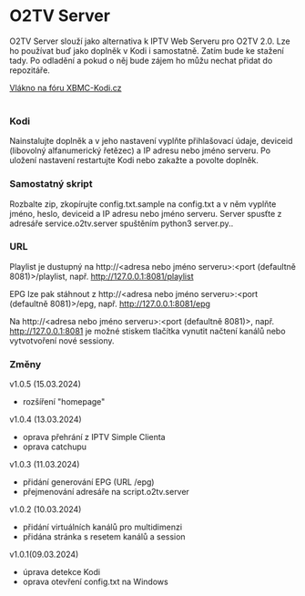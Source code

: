 <h1>O2TV Server</h1>

O2TV Server slouží jako alternativa k IPTV Web Serveru pro O2TV 2.0. Lze ho používat buď jako doplněk v Kodi i samostatně. Zatím bude ke stažení tady. Po odladění  a pokud o něj bude zájem ho můžu nechat přidat do repozitáře.

<a href="https://www.xbmc-kodi.cz/prispevek-o2tv-server">Vlákno na fóru XBMC-Kodi.cz</a><br><br>

<h3>Kodi</h3>

Nainstalujte doplněk a v jeho nastavení vyplňte přihlašovací údaje, deviceid (libovolný alfanumerický řetězec) a IP adresu nebo jméno serveru. Po uložení nastavení restartujte Kodi nebo zakažte a povolte doplněk.

<h3>Samostatný skript</h3>

Rozbalte zip, zkopírujte config.txt.sample na config.txt a v něm vyplňte jméno, heslo, deviceid a IP adresu nebo jméno serveru. Server spusťte z adresáře service.o2tv.server spuštěním python3 server.py..

<h3>URL</h3>

Playlist je dustupný na http://<adresa nebo jméno serveru>:<port (defaultně 8081)>/playlist, např. http://127.0.0.1:8081/playlist

EPG lze pak stáhnout z http://<adresa nebo jméno serveru>:<port (defaultně 8081)>/epg, např. http://127.0.0.1:8081/epg

Na http://<adresa nebo jméno serveru>:<port (defaultně 8081)>, např. http://127.0.0.1:8081 je možné stiskem tlačítka vynutit načtení kanálů nebo vytvotvoření nové sessiony.

<h3>Změny</h3>

v1.0.5 (15.03.2024)
- rozšíření "homepage"

v1.0.4 (13.03.2024)
- oprava přehrání z IPTV Simple Clienta
- oprava catchupu

v1.0.3 (11.03.2024)
- přidání generování EPG (URL /epg)
- přejmenování adresáře na script.o2tv.server

v1.0.2 (10.03.2024)
- přidání virtuálních kanálů pro multidimenzi
- přidána stránka s resetem kanálů a session

v1.0.1(09.03.2024)
- úprava detekce Kodi
- oprava otevření config.txt na Windows